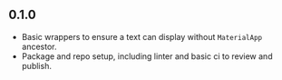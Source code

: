 ## 0.1.0

- Basic wrappers to ensure a text can display without `MaterialApp` ancestor.
- Package and repo setup, including linter and basic ci to review and publish.
